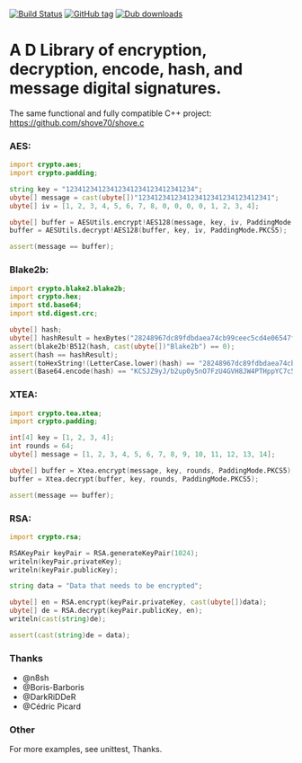 [![Build Status](https://travis-ci.org/shove70/crypto.svg?branch=master)](https://travis-ci.org/shove70/crypto)
[![GitHub tag](https://img.shields.io/github/tag/shove70/crypto.svg?maxAge=86400)](https://github.com/shove70/crypto/releases)
[![Dub downloads](https://img.shields.io/dub/dt/crypto.svg)](http://code.dlang.org/packages/crypto)

# A D Library of encryption, decryption, encode, hash, and message digital signatures.

The same functional and fully compatible C++ project:
https://github.com/shove70/shove.c

### AES:

```d
import crypto.aes;
import crypto.padding;

string key = "12341234123412341234123412341234";
ubyte[] message = cast(ubyte[])"123412341234123412341234123412341";
ubyte[] iv = [1, 2, 3, 4, 5, 6, 7, 8, 0, 0, 0, 0, 1, 2, 3, 4];

ubyte[] buffer = AESUtils.encrypt!AES128(message, key, iv, PaddingMode.PKCS5);
buffer = AESUtils.decrypt!AES128(buffer, key, iv, PaddingMode.PKCS5);

assert(message == buffer);
```

### Blake2b:

```d
import crypto.blake2.blake2b;
import crypto.hex;
import std.base64;
import std.digest.crc;

ubyte[] hash;
ubyte[] hashResult = hexBytes("28248967dc89fdbdaea74cb99ceec5cd4e06547f095b83d31e9a580bb739a539c077a295ef76b0ef5e8b83abe7a5f82d48639566bececfa6b80c9ec4a6a80889");
assert(blake2b!B512(hash, cast(ubyte[])"Blake2b") == 0);
assert(hash == hashResult);
assert(toHexString!(LetterCase.lower)(hash) == "28248967dc89fdbdaea74cb99ceec5cd4e06547f095b83d31e9a580bb739a539c077a295ef76b0ef5e8b83abe7a5f82d48639566bececfa6b80c9ec4a6a80889");
assert(Base64.encode(hash) == "KCSJZ9yJ/b2up0y5nO7FzU4GVH8JW4PTHppYC7c5pTnAd6KV73aw716Lg6vnpfgtSGOVZr7Oz6a4DJ7EpqgIiQ==");
```

### XTEA:

```d
import crypto.tea.xtea;
import crypto.padding;

int[4] key = [1, 2, 3, 4];
int rounds = 64;
ubyte[] message = [1, 2, 3, 4, 5, 6, 7, 8, 9, 10, 11, 12, 13, 14];

ubyte[] buffer = Xtea.encrypt(message, key, rounds, PaddingMode.PKCS5);
buffer = Xtea.decrypt(buffer, key, rounds, PaddingMode.PKCS5);

assert(message == buffer);
```

### RSA:

```d
import crypto.rsa;

RSAKeyPair keyPair = RSA.generateKeyPair(1024);
writeln(keyPair.privateKey);
writeln(keyPair.publicKey);

string data = "Data that needs to be encrypted";

ubyte[] en = RSA.encrypt(keyPair.privateKey, cast(ubyte[])data);
ubyte[] de = RSA.decrypt(keyPair.publicKey, en);
writeln(cast(string)de);

assert(cast(string)de = data);
```

### Thanks

* @n8sh
* @Boris-Barboris
* @DarkRiDDeR
* @Cédric Picard

### Other

For more examples, see unittest, Thanks.
